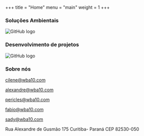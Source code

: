 +++
title = "Home"
menu = "main"
weight = 1
+++

### Soluções Ambientais

![GitHub logo](/images/florestatropicalalter.jpg)

### Desenvolvimento de projetos

![GitHub logo](/images/projetos.jpg)

### Sobre nós

cilene@wba10.com

alexandre@wba10.com

pericles@wba10.com

fabio@wba10.com

sady@wba10.com

Rua Alexandre de Gusmão 175 Curitiba- Paraná
CEP 82530-050

